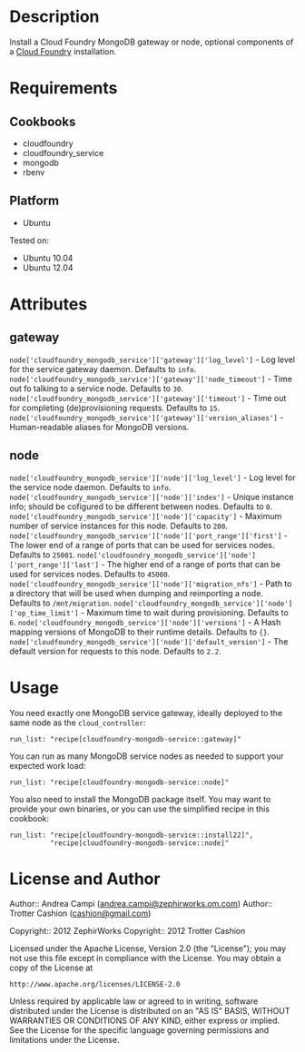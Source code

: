 Description
===========

Install a Cloud Foundry MongoDB gateway or node, optional components of a
[Cloud Foundry](http://www.cloudfoundry.org) installation.

Requirements
============

Cookbooks
---------

* cloudfoundry
* cloudfoundry\_service
* mongodb
* rbenv

Platform
--------

* Ubuntu

Tested on:

* Ubuntu 10.04
* Ubuntu 12.04

Attributes
==========

gateway
-------

`node['cloudfoundry_mongodb_service']['gateway']['log_level']` - Log level for
the service gateway daemon. Defaults to `info`.
`node['cloudfoundry_mongodb_service']['gateway']['node_timeout']` - Time out
fo talking to a service node. Defaults to `30`.
`node['cloudfoundry_mongodb_service']['gateway']['timeout']` - Time out for
completing (de)provisioning requests. Defaults to `15`.
`node['cloudfoundry_mongodb_service']['gateway']['version_aliases']` -
Human-readable aliases for MongoDB versions.

node
----

`node['cloudfoundry_mongodb_service']['node']['log_level']` - Log level for
the service node daemon. Defaults to `info`.
`node['cloudfoundry_mongodb_service']['node']['index']` - Unique instance
info; should be cofigured to be different between nodes. Defaults to `0`.
`node['cloudfoundry_mongodb_service']['node']['capacity']` - Maximum number
of service instances for this node. Defaults to `200`.
`node['cloudfoundry_mongodb_service']['node']['port_range']['first']` -
The lower end of a range of ports that can be used for services nodes.
Defaults to `25001`.
`node['cloudfoundry_mongodb_service']['node']['port_range']['last']` -
The higher end of a range of ports that can be used for services nodes.
Defaults to `45000`.
`node['cloudfoundry_mongodb_service']['node']['migration_nfs']` - Path to
a directory that will be used when dumping and reimporting a node. Defaults
to `/mnt/migration`.
`node['cloudfoundry_mongodb_service']['node']['op_time_limit']` - Maximum
time to wait during provisioning. Defaults to `6`.
`node['cloudfoundry_mongodb_service']['node']['versions']` - A Hash mapping
versions of MongoDB to their runtime details. Defaults to `{}`.
`node['cloudfoundry_mongodb_service']['node']['default_version']` - The
default version for requests to this node. Defaults to `2.2`.

Usage
=====

You need exactly one MongoDB service gateway, ideally deployed to the same
node as the `cloud_controller`:

    run_list: "recipe[cloudfoundry-mongodb-service::gateway]"

You can run as many MongoDB service nodes as needed to support your expected
work load:

    run_list: "recipe[cloudfoundry-mongodb-service::node]"

You also need to install the MongoDB package itself. You may want to provide
your own binaries, or you can use the simplified recipe in this cookbook:

    run_list: "recipe[cloudfoundry-mongodb-service::install22]",
              "recipe[cloudfoundry-mongodb-service::node]"

License and Author
==================

Author:: Andrea Campi (<andrea.campi@zephirworks.om.com>)
Author:: Trotter Cashion (<cashion@gmail.com>)

Copyright:: 2012 ZephirWorks
Copyright:: 2012 Trotter Cashion

Licensed under the Apache License, Version 2.0 (the "License");
you may not use this file except in compliance with the License.
You may obtain a copy of the License at

    http://www.apache.org/licenses/LICENSE-2.0

Unless required by applicable law or agreed to in writing, software
distributed under the License is distributed on an "AS IS" BASIS,
WITHOUT WARRANTIES OR CONDITIONS OF ANY KIND, either express or implied.
See the License for the specific language governing permissions and
limitations under the License.
